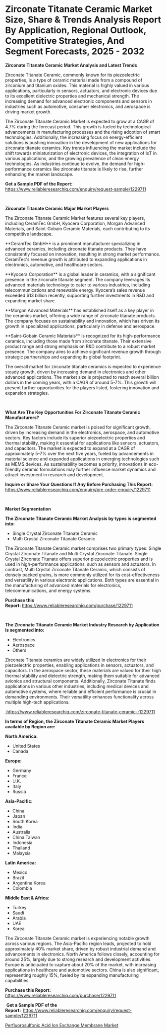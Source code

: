 <p><h1>Zirconate Titanate Ceramic Market Size, Share & Trends Analysis Report By Application, Regional Outlook, Competitive Strategies, And Segment Forecasts, 2025 - 2032</h1></p><p><strong>Zirconate Titanate Ceramic Market Analysis and Latest Trends</strong></p>
<p><p>Zirconate Titanate Ceramic, commonly known for its piezoelectric properties, is a type of ceramic material made from a compound of zirconium and titanium oxides. This material is highly valued in various applications, particularly in sensors, actuators, and electronic devices due to its excellent dielectric properties and mechanical strength. The increasing demand for advanced electronic components and sensors in industries such as automotive, consumer electronics, and aerospace is driving market growth.</p><p>The Zirconate Titanate Ceramic Market is expected to grow at a CAGR of 4.7% during the forecast period. This growth is fueled by technological advancements in manufacturing processes and the rising adoption of smart technologies. Additionally, the increasing focus on energy-efficient solutions is pushing innovation in the development of new applications for zirconate titanate ceramics. Key trends influencing the market include the shift towards miniaturization of electronic devices, the integration of IoT in various applications, and the growing prevalence of clean energy technologies. As industries continue to evolve, the demand for high-performance ceramics like zirconate titanate is likely to rise, further enhancing the market landscape.</p></p>
<p><strong>Get a Sample PDF of the Report:&nbsp;</strong> <a href="https://www.reliableresearchiq.com/enquiry/request-sample/1229711?utm_campaign=3514&utm_medium=2&utm_source=Github&utm_content=ia&utm_term=03042025&utm_id=zirconate-titanate-ceramic">https://www.reliableresearchiq.com/enquiry/request-sample/1229711</a></p>
<p>&nbsp;</p>
<p><strong>Zirconate Titanate Ceramic Major Market Players</strong></p>
<p><p>The Zirconate Titanate Ceramic Market features several key players, including CeramTec GmbH, Kyocera Corporation, Morgan Advanced Materials, and Saint-Gobain Ceramic Materials, each contributing to its competitive landscape.</p><p>**CeramTec GmbH** is a prominent manufacturer specializing in advanced ceramics, including zirconate titanate products. They have consistently focused on innovation, resulting in strong market performance. CeramTec's revenue growth is attributed to expanding applications in electronics, automotive, and healthcare sectors.</p><p>**Kyocera Corporation** is a global leader in ceramics, with a significant presence in the zirconate titanate segment. The company leverages its advanced materials technology to cater to various industries, including telecommunications and renewable energy. Kyocera’s sales revenue exceeded $13 billion recently, supporting further investments in R&D and expanding market share.</p><p>**Morgan Advanced Materials** has established itself as a key player in the ceramics market, offering a wide range of zirconate titanate products. The company focuses on sustainability and innovation, which has driven its growth in specialized applications, particularly in defense and aerospace.</p><p>**Saint-Gobain Ceramic Materials** is recognized for its high-performance ceramics, including those made from zirconate titanate. Their extensive product range and strong emphasis on R&D contribute to a robust market presence. The company aims to achieve significant revenue growth through strategic partnerships and expanding its global footprint.</p><p>The overall market for zirconate titanate ceramics is expected to experience steady growth, driven by increasing demand in electronics and other advanced applications. The market size is projected to reach several billion dollars in the coming years, with a CAGR of around 5-7%. This growth will present further opportunities for the players listed, fostering innovation and expansion strategies.</p></p>
<p>&nbsp;</p>
<p><strong>What Are The Key Opportunities For Zirconate Titanate Ceramic Manufacturers?</strong></p>
<p><p>The Zirconate Titanate Ceramic market is poised for significant growth, driven by increasing demand in the electronics, aerospace, and automotive sectors. Key factors include its superior piezoelectric properties and thermal stability, making it essential for applications like sensors, actuators, and capacitors. The market is expected to expand at a CAGR of approximately 5-7% over the next five years, fueled by advancements in material science and expanded applications in emerging technologies such as MEMS devices. As sustainability becomes a priority, innovations in eco-friendly ceramic formulations may further influence market dynamics and attract investment in research and development.</p></p>
<p><strong>Inquire or Share Your Questions If Any Before Purchasing This Report:</strong> <a href="https://www.reliableresearchiq.com/enquiry/pre-order-enquiry/1229711?utm_campaign=3514&utm_medium=2&utm_source=Github&utm_content=ia&utm_term=03042025&utm_id=zirconate-titanate-ceramic">https://www.reliableresearchiq.com/enquiry/pre-order-enquiry/1229711</a></p>
<p>&nbsp;</p>
<p><strong>Market Segmentation</strong></p>
<p><strong>The Zirconate Titanate Ceramic Market Analysis by types is segmented into:</strong></p>
<p><ul><li>Single Crystal Zirconate Titanate Ceramic</li><li>Multi Crystal Zirconate Titanate Ceramic</li></ul></p>
<p><p>The Zirconate Titanate Ceramic market comprises two primary types: Single Crystal Zirconate Titanate and Multi Crystal Zirconate Titanate. Single Crystal Zirconate Titanate offers superior piezoelectric properties and is used in high-performance applications, such as sensors and actuators. In contrast, Multi Crystal Zirconate Titanate Ceramic, which consists of densely packed grains, is more commonly utilized for its cost-effectiveness and versatility in various electronic applications. Both types are essential in the manufacturing of advanced materials for electronics, telecommunications, and energy systems.</p></p>
<p><strong>Purchase this Report:&nbsp;</strong><a href="https://www.reliableresearchiq.com/purchase/1229711?utm_campaign=3514&utm_medium=2&utm_source=Github&utm_content=ia&utm_term=03042025&utm_id=zirconate-titanate-ceramic">https://www.reliableresearchiq.com/purchase/1229711</a></p>
<p>&nbsp;</p>
<p><strong>The Zirconate Titanate Ceramic Market Industry Research by Application is segmented into:</strong></p>
<p><ul><li>Electronics</li><li>Aerospace</li><li>Others</li></ul></p>
<p><p>Zirconate Titanate ceramics are widely utilized in electronics for their piezoelectric properties, enabling applications in sensors, actuators, and capacitors. In the aerospace sector, these materials are valued for their high thermal stability and dielectric strength, making them suitable for advanced avionics and structural components. Additionally, Zirconate Titanate finds applications in various other industries, including medical devices and automotive systems, where reliable and efficient performance is crucial in demanding environments. Their versatility enhances functionality across multiple high-tech applications.</p></p>
<p><a href="https://www.reliableresearchiq.com/zirconate-titanate-ceramic-r1229711?utm_campaign=3514&utm_medium=2&utm_source=Github&utm_content=ia&utm_term=03042025&utm_id=zirconate-titanate-ceramic">&nbsp;https://www.reliableresearchiq.com/zirconate-titanate-ceramic-r1229711</a></p>
<p><strong>In terms of Region, the Zirconate Titanate Ceramic Market Players available by Region are:</strong></p>
<p>
    <p> <strong> North America: </strong>
        <ul>
            <li>United States</li>
            <li>Canada</li>
        </ul>
        </p> 
    <p> <strong> Europe: </strong>
        <ul>
            <li>Germany</li>
            <li>France</li>
            <li>U.K.</li>
            <li>Italy</li>
            <li>Russia</li>
        </ul>
        </p> 
    <p> <strong> Asia-Pacific: </strong>
        <ul>
            <li>China</li>
            <li>Japan</li>
            <li>South Korea</li>
            <li>India</li>
            <li>Australia</li>
            <li>China Taiwan</li>
            <li>Indonesia</li>
            <li>Thailand</li>
            <li>Malaysia</li>
        </ul>
        </p> 
    <p> <strong> Latin America: </strong>
        <ul>
            <li>Mexico</li>
            <li>Brazil</li>
            <li>Argentina Korea</li>
            <li>Colombia</li>
        </ul>
        </p> 
    <p> <strong> Middle East & Africa: </strong>
        <ul>
            <li>Turkey</li>
            <li>Saudi</li>
            <li>Arabia</li>
            <li>UAE</li>
            <li>Korea</li>
        </ul>
    </p>
    </p>
<p><p>The Zirconate Titanate Ceramic market is experiencing notable growth across various regions. The Asia-Pacific region leads, projected to hold approximately 40% market share, driven by robust industrial demand and advancements in electronics. North America follows closely, accounting for around 25%, largely due to strong research and development activities. Europe is anticipated to capture about 20% of the market, with increasing applications in healthcare and automotive sectors. China is also significant, representing roughly 15%, fueled by its expanding manufacturing capabilities.</p></p>
<p><strong>Purchase this Report: </strong><a href="https://www.reliableresearchiq.com/purchase/1229711?utm_campaign=3514&utm_medium=2&utm_source=Github&utm_content=ia&utm_term=03042025&utm_id=zirconate-titanate-ceramic">https://www.reliableresearchiq.com/purchase/1229711</a></p>
<p>&nbsp;<strong>Get a Sample PDF of the Report:&nbsp;&nbsp;</strong><a href="https://www.reliableresearchiq.com/enquiry/request-sample/1229711?utm_campaign=3514&utm_medium=2&utm_source=Github&utm_content=ia&utm_term=03042025&utm_id=zirconate-titanate-ceramic">https://www.reliableresearchiq.com/enquiry/request-sample/1229711</a></p>
<p><strong></strong></p>
<p><p><a href="https://github.com/cachuhashieb/Market-Research-Report-List-1/blob/main/perfluorosulfonic-acid-ion-exchange-membrane-market.md?utm_campaign=3514&utm_medium=2&utm_source=Github&utm_content=ia&utm_term=03042025&utm_id=zirconate-titanate-ceramic">Perfluorosulfonic Acid Ion Exchange Membrane Market</a></p></p>